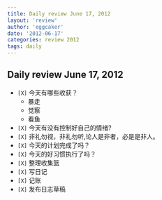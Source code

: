 ```yaml
---
title: Daily review June 17, 2012 
layout: 'review'
author: 'eggcaker'
date: '2012-06-17'
categories: review 2012
tags: daily
---
```



## Daily review June 17, 2012

  * `[X]` 今天有哪些收获？ 
    * 暴走 
    * 觉察 
    * 看鱼 
  * `[X]` 今天有没有控制好自己的情绪? 
  * `[X]` 非礼勿视，非礼勿听,论人是非者，必是是非人。 
  * `[X]` 今天的计划完成了吗？ 
  * `[X]` 今天的好习惯执行了吗？ 
  * `[X]` 整理收集篮 
  * `[X]` 写日记 
  * `[X]` 记账 
  * `[X]` 发布日志草稿 

